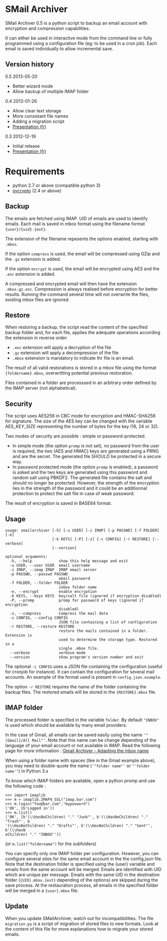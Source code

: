 SMail Archiver
==============

SMail Archiver 0.5 is a python script to backup an email account with encryption
and compression capabilities.

It can either be used in interactive mode from the command line or fully
programmed using a configuration file (eg: to be used in a cron job). Each email
is saved individually to allow incremental save.

## Version history
0.5 2013-05-20
  * Better wizard mode
  * Allow backup of multiple IMAP folder

0.4 2013-01-26
  * Allow clear text storage
  * More consistant file names
  * Adding a migration script
  * [Presentation (fr)](http://mart-e.be/post/2013/01/26/smailarchiver-v0-4/)

0.3 2012-12-19
 * Initial release
 * [Presentation (fr)](http://mart-e.be/post/2012/12/19/smailarchiver-script-de-backup-securise-demail/)

# Requirements
* python 2.7 or above (compatible python 3)
* [pycrypto](https://pypi.python.org/pypi/pycrypto) (2.4 or above)

## Backup
The emails are fetched using IMAP. UID of emails are used to identify emails.
Each mail is saved in mbox format using the filename format `{user}/{uid}.{ext}`.

The extension of the filename repesents the options enabled, starting with
`.mbox`.

If the option `compress` is used, the email will be compressed using GZip
and the `.gz` extension is added.

If the option `encrypt` is used, the email will be encrypted using AES
and the `.enc` extension is added.

A compressed and encrypted email will then have the extension `.mbox.gz.enc`.
Compression is always realised before encryption for better results.
Running the command several time will not overwrite the files, existing mbox
files are ignored.

## Restore
When restoring a backup, the script read the content of the specified backup
folder and, for each file, applies the adequate operations according the
extension in reverse order.
  * `.enc` extension will apply a decryption of the file
  * `.gz` extension will apply a decompression of the file
  * `.mbox` extension is mandatory to indicate thr file is an email.

The result of all valid restorations is stored in a mbox file using the
format `{foldername}.mbox`, overwritting potential previous restoration.

Files contained in a folder are processsed in an arbitrary order defined by the
IMAP server (not alphabetical).
    
## Security
The script uses AES256 in CBC mode for encryption and HMAC-SHA256 for 
signature. The size of the AES key can be changed with the variable 
AES_KEY_SIZE representing the number of bytes for the key (16, 24 or 32).

Two modes of security are possible : simple or password-protected.
  * In simple mode (the option `promp` is not set), no password from the user
is required, the two (AES and HMAC) keys are generated using a PRNG and are
the secret. The generated file SHOULD be protected in a secure way.
  * In password protected mode (the option `promp` is enabled), a password is
asked and the two keys are generated using this password and random salt
using PBKDF2. The generated file contains the salt and should no longer be
protected. However, the strength of the encryption lies in the strength of 
the password and it could be an additionnal protection to protect the salt
file in case of weak password.

The result of encryption is saved in BASE64 format.

## Usage
```
usage: smailarchiver [-h] [-u USER] [-i IMAP] [-p PASSWD] [-f FOLDER] [-e]
                     [-k KEYS] [-P] [-z] [-c CONFIG] [-r RESTORE] [--verbose]
                     [--version]

optional arguments:
  -h, --help            show this help message and exit
  -u USER, --user USER  email username
  -i IMAP, --imap IMAP  IMAP email server
  -p PASSWD, --passwd PASSWD
                        email password
  -f FOLDER, --folder FOLDER
                        inbox folder name
  -e, --encrypt         enable encryption
  -k KEYS, --keys KEYS  key/salt file (ignored if encryption disabled)
  -P, --promp           promp for password of keys (ignored if encryption
                        disabled)
  -z, --compress        Compress the mail data
  -c CONFIG, --config CONFIG
                        JSON file containing a list of configuration
  -r RESTORE, --restore RESTORE
                        restore the mails contained in a folder. Extension is
                        used to determine the storage type. Restored in a
                        single .mbox file.
  --verbose             verbose mode
  --version             show program's version number and exit
```

The optional `-c CONFIG` uses a JSON file containing the configuration (useful
for cronjob for instance). It can contain the configuration for several 
mail accounts. An example of the format used is present in 
`config.json.example`.

The option `-r RESTORE` requires the name of the folder containing the backup
files. The restored emails will be stored in the `{RESTORE}.mbox` file.

## IMAP folder

The processed folder is specified in the variable `folder`. By default
`"INBOX"` is used which should be available by many email providers.

In the case of Gmail, all emails can be saved easily using the name 
`'"[Gmail]/All Mail"'`. Note that this name can be change depending of the
language of your email account or not available in IMAP. Read the following
page for more information : [Gmail Archiver - Adapting the inbox name](http://www.sebsauvage.net/wiki/doku.php?id=gmail_archiver)

When using a folder name with spaces (like in the Gmail example above), you
may need to double-quote the name (`'"folder name"'` or `"'folder name'"`) in
Python 3.x

To know which IMAP folders are available, open a python promp and use the 
following code :

    >>> import imaplib
    >>> m = imaplib.IMAP4_SSL("imap.bar.com")
    >>> m.login("foo@bar.com","mypasword")
    ('OK', [b'Logged in'])
    >>> m.list()
    ('OK', [b'(\\HasNoChildren) "." "Junk"', b'(\\HasNoChildren) "." "Trash"', b
    '(\\HasNoChildren) "." "Drafts"', b'(\\HasNoChildren) "." "Sent"', b'(\\HasN
    oChildren) "." "INBOX"'])

(or `m.list("foldername")` for the subfolders)

You can specify only one IMAP folder per configuration. However, you can
configure several sites for the same email account in the the config.json
file. Note that the destination folder is specified using the {user} 
variable and emails from the same account will be merged. Emails are
identified with UID which are unique per message. Emails with the same UID
in the destination folder (`{UID}.mbox.{ext}` depending of the options) are
skipped during the save process. At the restauration process, all emails in
the specified folder will be merged in a `{user}.mbox` file.

## Update
When you update SMailArchiver, watch out for incompatibilities.
The file `migration.py` is a script of migration of stored files to new
formats. Look at the content of this file for more explanations how to
migrate your stored emails.
